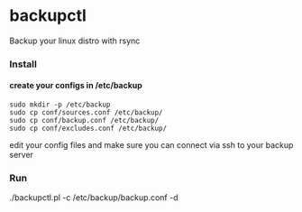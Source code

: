 # backupctl
Backup your linux distro with rsync

### Install
#### create your configs in /etc/backup
```
sudo mkdir -p /etc/backup
sudo cp conf/sources.conf /etc/backup/
sudo cp conf/backup.conf /etc/backup/
sudo cp conf/excludes.conf /etc/backup/
```

edit your config files and make sure
you can connect via ssh to your backup server

### Run
./backupctl.pl -c /etc/backup/backup.conf -d
